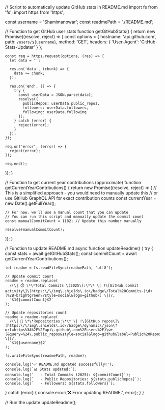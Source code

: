// Script to automatically update GitHub stats in README.md
import fs from 'fs';
import https from 'https';

const username = 'Shamimanowar';
const readmePath = './README.md';

// Function to get GitHub user stats
function getGitHubStats() {
  return new Promise((resolve, reject) => {
    const options = {
      hostname: 'api.github.com',
      path: `/users/${username}`,
      method: 'GET',
      headers: {
        'User-Agent': 'GitHub-Stats-Updater'
      }
    };

    const req = https.request(options, (res) => {
      let data = '';
      
      res.on('data', (chunk) => {
        data += chunk;
      });
      
      res.on('end', () => {
        try {
          const userData = JSON.parse(data);
          resolve({
            publicRepos: userData.public_repos,
            followers: userData.followers,
            following: userData.following
          });
        } catch (error) {
          reject(error);
        }
      });
    });

    req.on('error', (error) => {
      reject(error);
    });

    req.end();
  });
}

// Function to get current year contributions (approximate)
function getCurrentYearContributions() {
  return new Promise((resolve, reject) => {
    // This is a simplified approach - you would need to manually update this
    // or use GitHub GraphQL API for exact contribution counts
    const currentYear = new Date().getFullYear();
    
    // For now, we'll use a manual count that you can update
    // You can run this script and manually update the commit count
    const manualCommitCount = 1182; // Update this number manually
    
    resolve(manualCommitCount);
  });
}

// Function to update README.md
async function updateReadme() {
  try {
    const stats = await getGitHubStats();
    const commitCount = await getCurrentYearContributions();
    
    let readme = fs.readFileSync(readmePath, 'utf8');
    
    // Update commit count
    readme = readme.replace(
      /(\| ⏱️ \*\*Total Commits \(2025\):\*\* \| !\[GitHub commit activity\]\(https:\/\/img\.shields\.io\/badge\/Total%20Commits-)\d+(%2B-brightgreen\?style=social&logo=github\) \|)/,
      `$1${commitCount}$2`
    );
    
    // Update repositories count
    readme = readme.replace(
      /(\| 🚌 \*\*Repositories:\*\* \| !\[GitHub repos\]\(https:\/\/img\.shields\.io\/badge\/dynamic\/json\?url=https%3A%2F%2Fapi\.github\.com%2Fusers%2F)\w+(&query=%24\.public_repos&style=social&logo=github&label=Public%20Repos&color=blue\) \|)/,
      `$1${username}$2`
    );
    
    fs.writeFileSync(readmePath, readme);
    
    console.log('✅ README.md updated successfully!');
    console.log(`📊 Stats updated:`);
    console.log(`   - Total Commits (2025): ${commitCount}`);
    console.log(`   - Public Repositories: ${stats.publicRepos}`);
    console.log(`   - Followers: ${stats.followers}`);
    
  } catch (error) {
    console.error('❌ Error updating README:', error);
  }
}

// Run the update
updateReadme();
